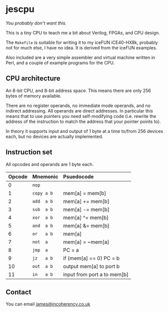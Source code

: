 # jescpu

*You probably don't want this.*

This is a tiny CPU to teach me a bit about Verilog, FPGAs, and CPU design.

The `Makefile` is suitable for writing it to my iceFUN iCE40-HX8k, probably not for much else, I have no idea.
It is derived from the iceFUN examples.

Also included are a very simple assembler and virtual machine written in Perl, and a couple of example programs
for the CPU.

## CPU architecture

An 8-bit CPU, and 8-bit address space. This means there are only 256 bytes of memory available.

There are no register operands, no immediate mode operands, and no indirect addressing. All operands are direct
addresses. In particular this means that to use pointers you need self-modifying code (i.e. rewrite the address of
the instruction to match the address that your pointer points to).

In theory it supports input and output of 1 byte at a time to/from 256 devices each, but no devices are actually
implemented.

## Instruction set

All opcodes and operands are 1 byte each.

| Opcode | Mnemonic | Psuedocode |
| :----- | :------- | :--------- |
| 0      | `nop`      |            |
| 1      | `copy a b` | mem[a] = mem[b] |
| 2      | `add  a b`  | mem[a] += mem[b] |
| 3      | `sub  a b`  | mem[a] -= mem[b] |
| 4      | `xor  a b`  | mem[a] ^= mem[b] |
| 5      | `and  a b`  | mem[a] &= mem[b] |
| 6      | `or   a b`   | mem[a] |= mem[b] |
| 7      | `not  a`    | mem[a] = ~mem[a] |
| 8      | `jmp  a`    | PC = a      |
| 9      | `jz   a b`   | if (mem[a] == 0) PC = b |
| 10     | `out  a b`  | output mem[a] to port b |
| 11     | `in   a b`   | input from port a to mem[b] |

## Contact

You can email james@incoherency.co.uk
